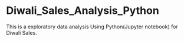 # Diwali_Sales_Analysis_Python
This is a exploratory data analysis Using Python(Jupyter notebook) for Diwali Sales.
